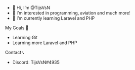 - 👋 Hi, I’m @TijsVsN
- 👀 I’m interested in programming, aviation and much more!
- 🌱 I’m currently learning Laravel and PHP


My Goals 🥅
- Learning Git
- Learning more Laravel and PHP


Contact 📞
- Discord: TijsVsN#4935

